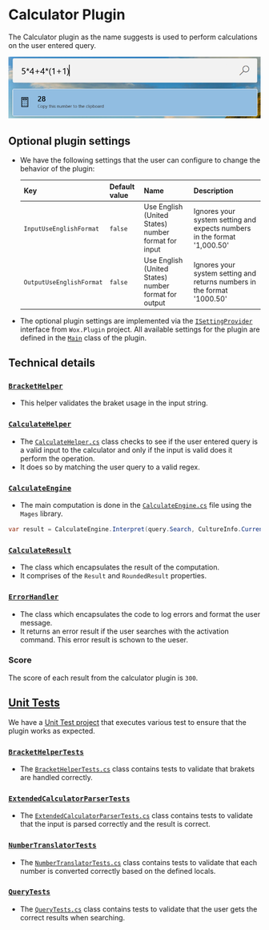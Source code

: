 # Calculator Plugin
The Calculator plugin as the name suggests is used to perform calculations on the user entered query.

![Image of Calculator plugin](/doc/images/launcher/plugins/calculator.png)

## Optional plugin settings

* We have the following settings that the user can configure to change the behavior of the plugin:

	| Key | Default value | Name | Description |
	|--------------|-----------|------------|------------|
	| `InputUseEnglishFormat` | `false` | Use English (United States) number format for input | Ignores your system setting and expects numbers in the format '1,000.50' |
	| `OutputUseEnglishFormat` | `false` | Use English (United States) number format for output | Ignores your system setting and returns numbers in the format '1000.50' |

* The optional plugin settings are implemented via the [`ISettingProvider`](/src/modules/launcher/Wox.Plugin/ISettingProvider.cs) interface from `Wox.Plugin` project. All available settings for the plugin are defined in the [`Main`](/src/modules/launcher/Plugins/Microsoft.PowerToys.Run.Plugin.Calculator/Main.cs) class of the plugin.

## Technical details

### [`BracketHelper`](/src/modules/launcher/Plugins/Microsoft.PowerToys.Run.Plugin.Calculator/BracketHelper.cs)
- This helper validates the braket usage in the input string.

### [`CalculateHelper`](/src/modules/launcher/Plugins/Microsoft.PowerToys.Run.Plugin.Calculator/CalculateHelper.cs)
- The [`CalculateHelper.cs`](src/modules/launcher/Plugins/Microsoft.PowerToys.Run.Plugin.Calculator/CalculateHelper.cs) class checks to see if the user entered query is a valid input to the calculator and only if the input is valid does it perform the operation.
- It does so by matching the user query to a valid regex.

### [`CalculateEngine`](src/modules/launcher/Plugins/Microsoft.PowerToys.Run.Plugin.Calculator/CalculateEngine.cs)
- The main computation is done in the [`CalculateEngine.cs`](src/modules/launcher/Plugins/Microsoft.PowerToys.Run.Plugin.Calculator/CalculateEngine.cs) file using the `Mages` library.

```csharp
var result = CalculateEngine.Interpret(query.Search, CultureInfo.CurrentUICulture);
```

### [`CalculateResult`](src/modules/launcher/Plugins/Microsoft.PowerToys.Run.Plugin.Calculator/CalculateResult.cs)
- The class which encapsulates the result of the computation.
- It comprises of the `Result` and `RoundedResult` properties.

### [`ErrorHandler`](/src/modules/launcher/Plugins/Microsoft.PowerToys.Run.Plugin.Calculator/ErrorHandler.cs)
- The class which encapsulates the code to log errors and format the user message.
- It returns an error result if the user searches with the activation command. This error result is schown to the ueser.

### Score
The score of each result from the calculator plugin is `300`.


## [Unit Tests](/src/modules/launcher/Plugins/Microsoft.PowerToys.Run.Plugin.Calculator.UnitTests)
We have a [Unit Test project](/src/modules/launcher/Plugins/Microsoft.PowerToys.Run.Plugin.Calculator.UnitTests) that executes various test to ensure that the plugin works as expected.

### [`BracketHelperTests`](/src/modules/launcher/Plugins/Microsoft.PowerToys.Run.Plugin.Calculator.UnitTests/BracketHelperTests.cs)
- The [`BracketHelperTests.cs`](/src/modules/launcher/Plugins/Microsoft.PowerToys.Run.Plugin.Calculator.UnitTests/BracketHelperTests.cs) class contains tests to validate that brakets are handled correctly.

### [`ExtendedCalculatorParserTests`](/src/modules/launcher/Plugins/Microsoft.PowerToys.Run.Plugin.Calculator.UnitTests/ExtendedCalculatorParserTests.cs)
- The [`ExtendedCalculatorParserTests.cs`](/src/modules/launcher/Plugins/Microsoft.PowerToys.Run.Plugin.Calculator.UnitTests/ExtendedCalculatorParserTests.cs) class contains tests to validate that the input is parsed correctly and the result is correct.

### [`NumberTranslatorTests`](/src/modules/launcher/Plugins/Microsoft.PowerToys.Run.Plugin.Calculator.UnitTests/NumberTranslatorTests.cs)
- The [`NumberTranslatorTests.cs`](/src/modules/launcher/Plugins/Microsoft.PowerToys.Run.Plugin.Calculator.UnitTests/NumberTranslatorTests.cs) class contains tests to validate that each number is converted correctly based on the defined locals.

### [`QueryTests`](/src/modules/launcher/Plugins/Microsoft.PowerToys.Run.Plugin.Calculator.UnitTests/QueryTests.cs)
- The [`QueryTests.cs`](/src/modules/launcher/Plugins/Microsoft.PowerToys.Run.Plugin.Calculator.UnitTests/QueryTests.cs) class contains tests to validate that the user gets the correct results when searching.

